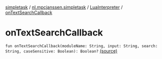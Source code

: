 [simpletask](../../index.md) / [nl.mpcjanssen.simpletask](../index.md) / [LuaInterpreter](index.md) / [onTextSearchCallback](.)

# onTextSearchCallback

`fun onTextSearchCallback(moduleName: String, input: String, search: String, caseSensitive: Boolean): Boolean?` [(source)](https://github.com/mpcjanssen/simpletask-android/blob/master/src/main/java/nl/mpcjanssen/simpletask/LuaInterpreter.kt#L80)